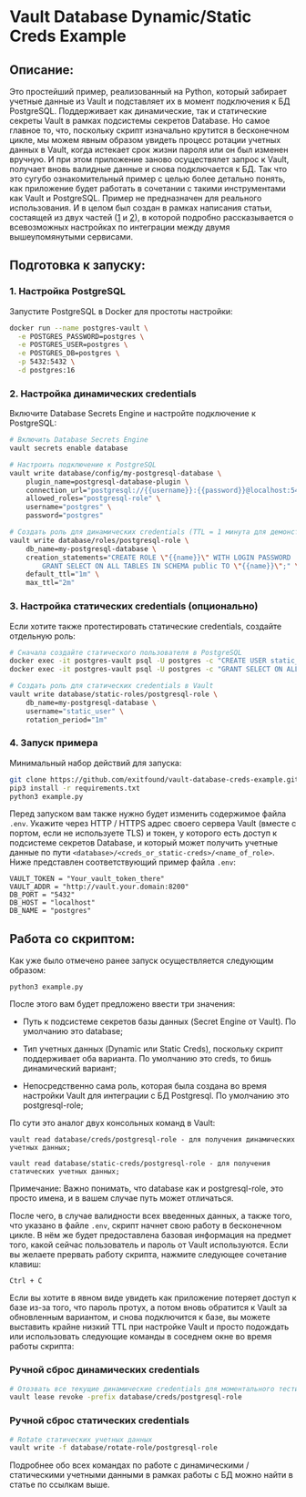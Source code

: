 # Vault Database Dynamic/Static Creds Example

## Описание:

Это простейший пример, реализованный на Python, который забирает учетные данные из Vault и подставляет их в момент подключения к БД PostgreSQL. Поддерживает как динамические, так и статические секреты Vault в рамках подсистемы секретов Database. Но самое главное то, что, поскольку скрипт изначально крутится в бесконечном цикле, мы можем явным образом увидеть процесс ротации учетных данных в Vault, когда истекает срок жизни пароля или он был изменен вручную. И при этом приложение заново осуществялет запрос к Vault, получает вновь валидные данные и снова подключается к БД. Так что это сугубо ознакомительный пример с целью более детально понять, как приложение будет работать в сочетании с такими инструментами как Vault и PostgreSQL. Пример не предназначен для реального использования. И в целом был создан в рамках написания статьи, состаящей из двух частей ([1](https://telegra.ph/Integraciya-HashiCorp-Vault-s-BD-na-primere-PostgreSQL-CHast-5-06-13) и [2](https://telegra.ph/Integraciya-HashiCorp-Vault-s-BD-na-primere-PostgreSQL-CHast-52-06-29)), в которой подробно рассказывается о всевозможных настройках по интеграции между двумя вышеупомянутыми сервисами.

## Подготовка к запуску:

### 1. Настройка PostgreSQL

Запустите PostgreSQL в Docker для простоты настройки:

```bash
docker run --name postgres-vault \
  -e POSTGRES_PASSWORD=postgres \
  -e POSTGRES_USER=postgres \
  -e POSTGRES_DB=postgres \
  -p 5432:5432 \
  -d postgres:16
```

### 2. Настройка динамических credentials

Включите Database Secrets Engine и настройте подключение к PostgreSQL:

```bash
# Включить Database Secrets Engine
vault secrets enable database

# Настроить подключение к PostgreSQL
vault write database/config/my-postgresql-database \
    plugin_name=postgresql-database-plugin \
    connection_url="postgresql://{{username}}:{{password}}@localhost:5432/postgres?sslmode=disable" \
    allowed_roles="postgresql-role" \
    username="postgres" \
    password="postgres"

# Создать роль для динамических credentials (TTL = 1 минута для демонстрации)
vault write database/roles/postgresql-role \
    db_name=my-postgresql-database \
    creation_statements="CREATE ROLE \"{{name}}\" WITH LOGIN PASSWORD '{{password}}' VALID UNTIL '{{expiration}}'; \
        GRANT SELECT ON ALL TABLES IN SCHEMA public TO \"{{name}}\";" \
    default_ttl="1m" \
    max_ttl="2m"
```

### 3. Настройка статических credentials (опционально)

Если хотите также протестировать статические credentials, создайте отдельную роль:

```bash
# Сначала создайте статического пользователя в PostgreSQL
docker exec -it postgres-vault psql -U postgres -c "CREATE USER static_user WITH PASSWORD 'static_pass';"
docker exec -it postgres-vault psql -U postgres -c "GRANT SELECT ON ALL TABLES IN SCHEMA public TO static_user;"

# Создать роль для статических credentials в Vault
vault write database/static-roles/postgresql-role \
    db_name=my-postgresql-database \
    username="static_user" \
    rotation_period="1m"
```

### 4. Запуск примера

Минимальный набор действий для запуска:

```bash
git clone https://github.com/exitfound/vault-database-creds-example.git
pip3 install -r requirements.txt
python3 example.py
```

Перед запуском вам также нужно будет изменить содержимое файла `.env`. Укажите через HTTP / HTTPS адрес своего сервера Vault (вместе с портом, если не используете TLS) и токен, у которого есть доступ к подсистеме секретов Database, и который может получить учетные данные по пути `<database>/<creds_or_static-creds>/<name_of_role>`. Ниже представлен соответствующий пример файла `.env`:

```
VAULT_TOKEN = "Your_vault_token_there"
VAULT_ADDR = "http://vault.your.domain:8200"
DB_PORT = "5432"
DB_HOST = "localhost"
DB_NAME = "postgres"
```

## Работа со скриптом:

Как уже было отмечено ранее запуск осуществляется следующим образом:

```
python3 example.py
```

После этого вам будет предложено ввести три значения:

- Путь к подсистеме секретов базы данных (Secret Engine от Vault). По умолчанию это database;

- Тип учетных данных (Dynamic или Static Creds), поскольку скрипт поддерживает оба варианта. По умолчанию это creds, то бишь динамический вариант;

- Непосредственно сама роль, которая была создана во время настройки Vault для интеграции с БД Postgresql. По умолчанию это postgresql-role;

По сути это аналог двух консольных команд в Vault:

```
vault read database/creds/postgresql-role - для получения динамических учетных данных;

vault read database/static-creds/postgresql-role - для получения статических учетных данных;
```

Примечание: Важно понимать, что database как и postgresql-role, это просто имена, и в вашем случае путь может отличаться.

После чего, в случае валидности всех введенных данных, а также того, что указано в файле `.env`, скрипт начнет свою работу в бесконечном цикле. В нём же будет предоставлена базовая информация на предмет того, какой сейчас пользователь и пароль от Vault используются. Если вы желаете прервать работу скрипта, нажмите следующее сочетание клавиш:

```
Ctrl + C
```

Если вы хотите в явном виде увидеть как приложение потеряет доступ к базе из-за того, что пароль протух, а потом вновь обратится к Vault за обновленным вариантом, и снова подключится к базе, вы можете выставить крайне низкий TTL при настройке Vault и просто подождать или использовать следующие команды в соседнем окне во время работы скрипта:

### Ручной сброс динамических credentials

```bash
# Отозвать все текущие динамические credentials для моментального тестирования ротации
vault lease revoke -prefix database/creds/postgresql-role
```

### Ручной сброс статических credentials

```bash
# Rotate статических учетных данных
vault write -f database/rotate-role/postgresql-role
```

Подробнее обо всех командах по работе с динамическими / статическими учетными данными в рамках работы с БД можно найти в статье по ссылкам выше.
